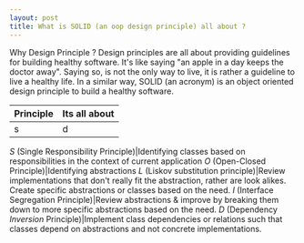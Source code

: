 ```yaml
---
layout: post
title: What is SOLID (an oop design principle) all about ?
---
```


Why Design Principle ? Design principles are all about providing guidelines for building healthy software. It's like saying "an apple in a day keeps the doctor away".
Saying so, is not the only way to live, it is rather a guideline to live a healthy life. In a similar way, SOLID (an acronym) is an object oriented design principle to build a healthy
software.


Principle|Its all about
---|---
s|d


*S* (Single Responsibility Principle)|Identifying classes based on responsibilities in the context of current application
*O* (Open-Closed Principle)|Identifying abstractions
*L* (Liskov substitution principle)|Review implementations that don't really fit the abstraction, rather are look alikes. Create specific abstractions or classes based on the need.
*I* (Interface Segregation Principle)|Review abstractions & improve by breaking them down to more specific abstractions based on the need.
*D* (Dependency *Inversion* Principle)|Implement class dependencies or relations such that classes depend on abstractions and not concrete implementations.

